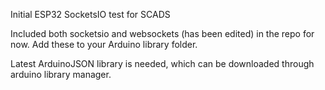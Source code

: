Initial ESP32 SocketsIO test for SCADS

Included both socketsio and websockets (has been edited) in the repo for now. Add these to your Arduino library folder.

Latest ArduinoJSON library is needed, which can be downloaded through arduino library manager.